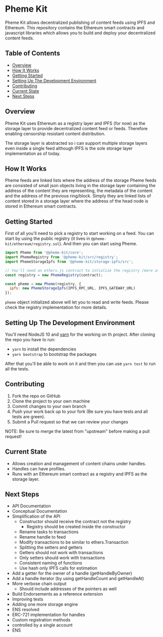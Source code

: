 # Pheme Kit

Pheme Kit allows decentralized publishing of content feeds using IPFS and Ethereum. This repository contains the Ethereum smart contracts and javascript libraries which allows you to build and deploy your decentralized content feeds.

## Table of Contents

- [Overview](#overview)
- [How It Works](#how-it-works)
- [Getting Started](#getting-started)
- [Setting Up The Development Environment](#setting-up-the-development-environment)
- [Contributing](#contributing)
- [Current State](#current-state)
- [Next Steps](#next-steps)

## Overview

Pheme Kit uses Ethereum as a registry layer and IPFS (for now) as the storage layer to provide decentralized content feed or feeds. Therefore enabling censorship resistant content distribution.

The storage layer is abstracted so i can support multiple storage layers even inside a single feed although IPFS is the sole storage layer implementation as of today.

## How It Works

Pheme feeds are linked lists where the address of the storage
Pheme feeds are consisted of small json objects living in the storage layer containing the address of the content they are representing, the metadata of the content and the address of the previous ring/block. Simply they are linked lists of content stored in a storage layer where the address of the head node is stored in Ethereum smart contracts.

## Getting Started

First of all you'll need to pick a registry to start working on a feed. You can start by using the public registry (it lives in `@pheme-kit/ethereum/registry.sol`). And then you can start using Pheme.

```js
import Pheme from '@pheme-kit/core';
import PhemeRegistry from '@pheme-kit/src/registry';
import PhemeStorageIpfs from '@pheme-kit/storage-ipfs/src';

// You'll need an ethers.js contract to intialize the registry (more at https://docs.ethers.io/ethers.js/html/)
const registry = new PhemeRegistry(contract);

const pheme = new Pheme(registry, {
  ipfs: new PhemeStorageIpfs(IPFS_RPC_URL, IPFS_GATEWAY_URL)
});
```

`pheme` object initialized above will let you to read and write feeds. Please check the registry implementation for more details.


## Setting Up The Development Environment

You'll need NodeJS 10 and [yarn](https://yarnpkg.com/en/) for the working on th project. After cloning the repo you have to run:

* `yarn` to install the dependencies
* `yarn bootstrap` to bootstrap the packages

After that you'll be able to work on it and then you can use `yarn test` to run all the tests.

## Contributing

1. Fork the repo on GitHub
2. Clone the project to your own machine
3. Commit changes to your own branch
4. Push your work back up to your fork (Be sure you have tests and all tests are green).
5. Submit a Pull request so that we can review your changes

NOTE: Be sure to merge the latest from "upstream" before making a pull request!


## Current State
* Allows creation and management of content chains under handles.
* Handles can have profiles.
* Runs with an Ethereum smart contract as a registry and IPFS as the storage layer.

## Next Steps
* API Documentation
* Conceptual Documentation
* Simplification of the API
  * Constructor should receive the contract not the registry
    * Registry should be created inside the constructor
  * Rename tasks to transactions
  * Rename handle to feed
  * Modify transactions to be similar to ethers.Transaction
  * Splitting the setters and getters
  * Getters should not work with transactions
  * Only setters should work with transactions
  * Consistent naming of functions
  * Use hash only IPFS calls for estimation
* Add a getter for the owner of a handle (getHandleByOwner)
* Add a handle iterator (by using getHandleCount and getHandleAt)
* More verbose chain output
  * Should include addresses of the pointers as well
* Build Endorsements as a reference extension
* Improving tests
* Adding one more storage engine
* ENS resolved
* ERC-721 implementation for handles
* Custom registration methods
 * controlled by a single account
 * ENS
